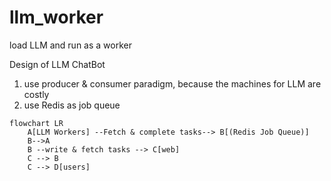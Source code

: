 # llm_worker
load LLM and run as a worker

Design of LLM ChatBot
1. use producer & consumer paradigm, because the machines for LLM are costly
2. use Redis as job queue

```mermaid
flowchart LR
    A[LLM Workers] --Fetch & complete tasks--> B[(Redis Job Queue)]
    B-->A
    B --write & fetch tasks --> C[web]
    C --> B
    C --> D[users]
```
